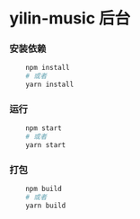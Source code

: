 # yilin-music 后台

### 安装依赖
```bash
    npm install
    # 或者
    yarn install
```

### 运行
```bash
    npm start
    # 或者
    yarn start
```

### 打包
```bash
    npm build
    # 或者
    yarn build
```